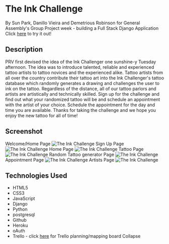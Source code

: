 # The Ink Challenge
By Sun Park, Danillo Vieira and Demetrious Robinson  for General Assembly's Group Project week  - building a Full Stack Django Application
Click [here](http://inkchallenger.herokuapp.com/) to try it out!




## Description
PRV first devised the idea of the Ink Challenger one sunshine-y Tuesday afternoon. The idea was to introduce talented, reliable and experienced tattoo artists to tattoo novices and the experienced alike. Tattoo artists from all over the country contribute their tattoo art into the Ink Challenger's tattoo database which randomly generates a drawing and challenges the user to ink on the tattoo. Regardless of the distance, all of our tattoo parlors and artists are artistically and technically skilled. Sign up for the challenge and find out what your randomized tattoo will be and schedule an appointment with the artist of your choice. Schedule the appointment for the day and time you are available. Thanks for taking the challenge and we hope you enjoy the new tattoo for all of time!

## Screenshot
Welcome/Home Page
![The Ink Challenge](https://i.imgur.com/EtRVCmb.png "The Ink Challenge Home Pafe")
Sign Up Page
![The Ink Challenge](https://i.imgur.com/HM9qfDt.png "Sign Up page")
Home Page
![The Ink Challenge](https://i.imgur.com/kmNKQsC.png "Home Page")
Tattoo Page
![The Ink Challenge](https://i.imgur.com/dK8CoiD.png "Tattoo Page")
Random Tattoo generator Page
![The Ink Challenge](https://i.imgur.com/eFfwhY7.png "Recommended")
Appointment Page
![The Ink Challenge](https://i.imgur.com/NwoUUY2.png "Appointment Page")
Artists Page
![The Ink Challenge](https://i.imgur.com/4E9jp8g.png "Artists page")




## Technologies Used
* HTML5
* CSS3
* JavaScript
* Django
* Python
* postgresql
* Github
* Heroku
* oAuth
* Trello - click [here](https://trello.com/b/595tEhne/the-ink-challenger) for Trello planning/mapping board
Collapse



